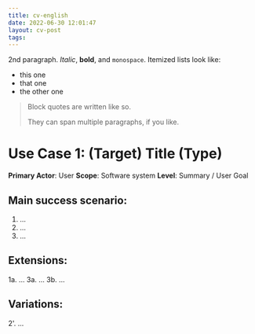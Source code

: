 ```yaml
---
title: cv-english
date: 2022-06-30 12:01:47
layout: cv-post
tags:
---
```


2nd paragraph. *Italic*, **bold**, and `monospace`. Itemized lists
look like:

* this one
* that one
* the other one

> Block quotes are
> written like so.
>
> They can span multiple paragraphs,
> if you like.

Use Case 1: (Target) Title (Type)
=================================
**Primary Actor**: User
**Scope**: Software system
**Level**: Summary / User Goal

Main success scenario:
----------------------
1. ...
2. ...
3. ...

Extensions:
-----------
1a. ...
3a. ...
3b. ...

Variations:
-----------
2'. ...